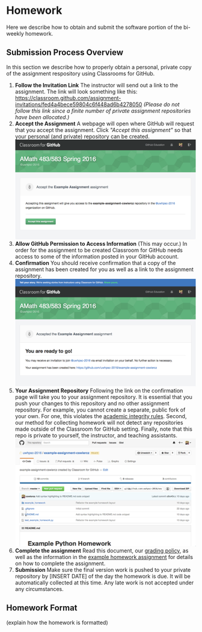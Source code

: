 # Homework

Here we describe how to obtain and submit the software portion of the bi-weekly homework.

## Submission Process Overview

In this section we describe how to properly obtain a personal, private copy of the assignment respository using Classrooms for GitHub.

1. **Follow the Invitation Link** The instructor will send out a link to the assignment. The link will look something like this: https://classroom.github.com/assignment-invitations/fed4a4bece59804c6f448ad6b4278050 *(Please do not follow this link since a finite number of private assignment repositories have been allocated.)*
2. **Accept the Assignment** A webpage will open where GitHub will request that you accept the assignment. Click *"Accept this assignment"* so that your personal (and private) repository can be created. ![Step 2](images/assignment-2.png)
3. **Allow GitHub Permission to Access Information** (This may occur.) In order for the assignment to be created Classroom for GitHub needs access to some of the information posted in your GitHub account.
4. **Confirmation** You should receive confirmation that a copy of the assignment has been created for you as well as a link to the assignment repository. ![Step 4](images/assignment-4.png)
5. **Your Assignment Repository** Following the link on the confirmation page will take you to your assignment repository. It is essential that you push your changes to this repository and no other assignment repository. For example, you cannot create a separate, public fork of your own. For one, this violates the [academic integrity rules](https://github.com/uwhpsc-2016/syllabus/blob/master/Grading.md). Second, our method for collecting homework will not detect any repositories made outside of the Classroom for GitHub setting. Finally, note that this repo is private to yourself, the instructor, and teaching assistants. ![Step 5](images/assignment-5.png)
6. **Complete the assignment** Read this document, our [grading policy](https://github.com/uwhpsc-2016/syllabus/blob/master/Grading.md), as well as the information in the [example homework assignment](https://github.com/uwhpsc-2016/example-python-homework) for details on how to complete the assignment.
7. **Submission** Make sure the final version work is pushed to your private repository by [INSERT DATE] of the day the homework is due. It will be automatically collected at this time. Any late work is not accepted under any circumstances.

## Homework Format

(explain how the homework is formatted)
